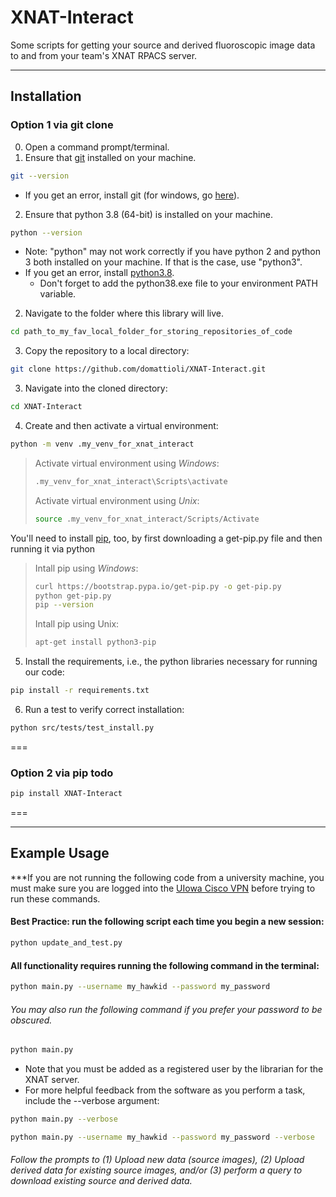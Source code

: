 # XNAT-Interact
Some scripts for getting your source and derived fluoroscopic image data to and from your team's XNAT RPACS server.


---
## Installation
### Option 1 via git clone
0. Open a command prompt/terminal.
1. Ensure that [git](https://git-scm.com/) installed on your machine.
```bash
git --version
```
- If you get an error, install git (for windows, go [here](https://gitforwindows.org/)).
  
2. Ensure that python 3.8 (64-bit) is installed on your machine.
```bash
python --version
```
  - Note: "python" may not work correctly if you have python 2 and python 3 both installed on your machine. If that is the case, use "python3".
- If you get an error, install [python3.8](https://www.python.org/downloads/release/python-380/).
    - Don't forget to add the python38.exe file to your environment PATH variable.
      
2. Navigate to the folder where this library will live.
```bash
cd path_to_my_fav_local_folder_for_storing_repositories_of_code
```

3. Copy the repository to a local directory: 
```bash
git clone https://github.com/domattioli/XNAT-Interact.git
```
3. Navigate into the cloned directory:
```bash
cd XNAT-Interact
```
4. Create and then activate a virtual environment:
```bash
python -m venv .my_venv_for_xnat_interact
```
>Activate virtual environment using _Windows_:
>```bash
>.my_venv_for_xnat_interact\Scripts\activate 
>```
>
>Activate virtual environment using _Unix_:
>```bash
>source .my_venv_for_xnat_interact/Scripts/Activate
>```

You'll need to install [pip](https://pypi.org/project/pip/), too, by first downloading a get-pip.py file and then running it via python
>Intall pip using _Windows_:
>```bash
>curl https://bootstrap.pypa.io/get-pip.py -o get-pip.py
>python get-pip.py
>pip --version
>```
>
>Intall pip using Unix:
> ```bash
>apt-get install python3-pip
> ```

5. Install the requirements, i.e., the python libraries necessary for running our code:
```bash
pip install -r requirements.txt
```

6. Run a test to verify correct installation:
```bash
python src/tests/test_install.py
```

===
### Option 2 via pip **todo**

```bash
pip install XNAT-Interact
```
===


---
## Example Usage
***If you are not running the following code from a university machine, you must make sure you are logged into the [UIowa Cisco VPN](https://its.uiowa.edu/support/article/1876) before trying to run these commands.

#### Best Practice: run the following script each time you begin a new session:
```bash
python update_and_test.py
```

#### All functionality requires running the following command in the terminal:
```bash
python main.py --username my_hawkid --password my_password
```
###### You may also run the following command if you prefer your password to be obscured.
```bash
python main.py
```
- Note that you must be added as a registered user by the librarian for the XNAT server.
- For more helpful feedback from the software as you perform a task, include the --verbose argument:
  
```bash
python main.py --verbose
```
```bash
python main.py --username my_hawkid --password my_password --verbose
```

###### Follow the prompts to (1) Upload new data (source images), (2) Upload derived data for existing source images, and/or (3) perform a query to download existing source and derived data.
